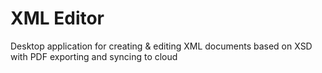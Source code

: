 # XML Editor
Desktop application for creating & editing XML documents based on XSD with PDF exporting and syncing to cloud
